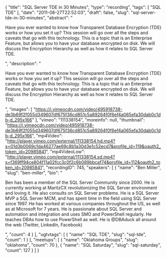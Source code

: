 {
  "title": "SQL Server TDE in 30 Minutes",
  "type": "recording",
  "tags": [
    "SQL TDE"
  ],
  "date": "2011-08-27T22:52:03",
  "draft": false,
  "slug": "sql-server-tde-in-30-minutes",
  "abstract": "<p>Have you ever wanted to know how Transparent Database Encryption (TDE) works or how you set it up? This session will go over all the steps and caveats that go with this technology. This is a topic that is an Enterprise Feature, but allows you to have your database encrypted on disk. We will discuss the Encryption Hierarchy as well as how it relates to SQL Server TDE.</p>",
  "description": "<p>Have you ever wanted to know how Transparent Database Encryption (TDE) works or how you set it up? This session will go over all the steps and caveats that go with this technology. This is a topic that is an Enterprise Feature, but allows you to have your database encrypted on disk. We will discuss the Encryption Hierarchy as well as how it relates to SQL Server TDE.</p>",
  "images": [
    "https://i.vimeocdn.com/video/495918738-de3b69f2f055d349607df675f36cd851c5a89264f0f6ef4a065efa30dab0c1db-d_295x166"
  ],
  "vimeo": "111338154",
  "moreinfo": null,
  "thumbnail": "https://i.vimeocdn.com/video/495918738-de3b69f2f055d349607df675f36cd851c5a89264f0f6ef4a065efa30dab0c1db-d_295x166",
  "mp4Video": "http://player.vimeo.com/external/111338154.hd.mp4?s=01d3b0069c1da46277ae69c8b1a30d3e1c52ecd7&profile_id=119&oauth2_token_id=20985841",
  "mp4VideoLow": "http://player.vimeo.com/external/111338154.sd.mp4?s=f369ff94ce804f11a02fcc3c0f2c6b089bbcaf74&profile_id=112&oauth2_token_id=20985841",
  "recordingID": 745,
  "speakers": [
    {
      "name": "Ben Miller",
      "slug": "ben-miller",
      "bio": "<p>Ben has been a member of the SQL Server Community since 2000. He is currently working at MaritzCX revolutionizing the SQL Server environment and loving it. He also consults on SQL Server problems.  He is a SQL Server MVP a SQL Server MCM, and has spent time in the field using SQL Server since 1997. He has worked at various companies throughout the US, as well as at Microsoft for 7 years. He is passionate about SQL Server and automation and integration and uses SMO and PowerShell regularly. He teaches DBAs how to use PowerShell as well. He is @DBAduck all around the web (Twitter, LinkedIn, Facebook)</p>",
      "count": 4
    }
  ],
  "ugtvtags": [
    {
      "name": "SQL TDE",
      "slug": "sql-tde",
      "count": 1
    }
  ],
  "meetups": [
    {
      "name": "Oklahoma Groups",
      "slug": "oklahoma",
      "count": 70
    },
    {
      "name": "SQL Saturday",
      "slug": "sql-saturday",
      "count": 127
    }
  ]
}